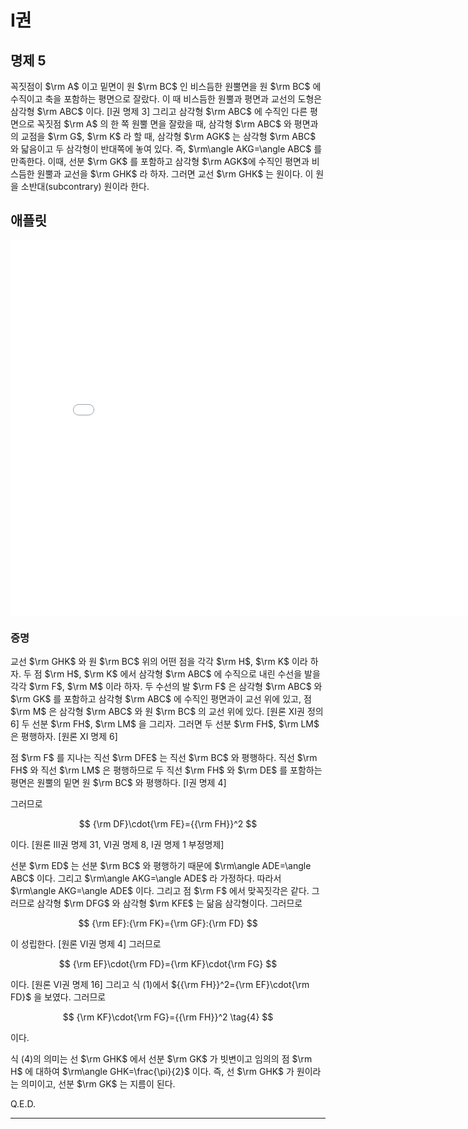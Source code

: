 # I권

## 명제 5

꼭짓점이 $\rm A$ 이고 밑면이 원 $\rm BC$ 인 비스듬한 원뿔면을 원 $\rm BC$ 에 수직이고 축을 포함하는 평면으로 잘랐다. 이 때 비스듬한 원뿔과 평면과 교선의 도형은 삼각형 $\rm ABC$ 이다. [I권 명제 3] 그리고 삼각형 $\rm ABC$ 에 수직인 다른 평면으로 꼭짓점 $\rm A$ 의 한 쪽 원뿔 면을 잘랐을 때, 삼각형 $\rm ABC$ 와 평면과의 교점을 $\rm G$, $\rm K$ 라 할 때, 삼각형 $\rm AGK$ 는 삼각형 $\rm ABC$ 와 닯음이고 두 삼각형이 반대쪽에 놓여 있다. 즉, $\rm\angle AKG=\angle ABC$ 를 만족한다. 이때, 선분 $\rm GK$ 를 포함하고 삼각형 $\rm AGK$에 수직인 평면과 비스듬한 원뿔과 교선을 $\rm GHK$ 라 하자. 그러면 교선 $\rm GHK$ 는 원이다. 이 원을 소반대(subcontrary) 원이라 한다.

## 애플릿

<iframe
src="./GGB_Html/Prop_5_Book_I_Apollonius.html"
width="800"
height="600"
frameborder="0"
framespacing="0"
marginheight="0"
marginwidth="0"
scrolling="no"
vspace="0"></iframe>

### 증명

교선 $\rm GHK$ 와 원 $\rm BC$ 위의 어떤 점을 각각 $\rm H$, $\rm K$ 이라 하자. 두 점 $\rm H$, $\rm K$ 에서 삼각형 $\rm ABC$ 에 수직으로 내린 수선을 발을 각각 $\rm F$, $\rm M$ 이라 하자. 두 수선의 발 $\rm F$ 은 삼각형 $\rm ABC$ 와 $\rm GK$ 를 포함하고 삼각형 $\rm ABC$ 에 수직인 평면과이 교선 위에 있고, 점 $\rm M$ 은 삼각형 $\rm ABC$ 와 원 $\rm BC$ 의 교선 위에 있다. [원론 XI권 정의 6] 두 선분 $\rm FH$, $\rm LM$ 을 그리자. 그러면 두 선분 $\rm FH$, $\rm LM$ 은 평행하자. [원론 XI 명제 6]

점 $\rm F$ 를 지나는 직선 $\rm DFE$ 는 직선 $\rm BC$ 와 평행하다. 직선 $\rm FH$ 와 직선 $\rm LM$ 은 평행하므로 두 직선 $\rm FH$ 와 $\rm DE$ 를 포함하는 평면은 원뿔의 밑면 원 $\rm BC$ 와 평행하다. [I권 명제 4]

그러므로

$$
{\rm DF}\cdot{\rm FE}={{\rm FH}}^2
$$

이다. [원론 III권 명제 31, VI권 명제 8, I권 명제 1 부정명제]

선분 $\rm ED$ 는 선분 $\rm BC$ 와 평행하기 때문에 $\rm\angle ADE=\angle ABC$ 이다. 그리고 $\rm\angle AKG=\angle ADE$ 라 가정하다. 따라서 $\rm\angle AKG=\angle ADE$ 이다. 그리고 점 $\rm F$ 에서 맞꼭짓각은 같다. 그러므로 삼각형 $\rm DFG$ 와 삼각형 $\rm KFE$ 는 닮음 삼각형이다. 그러므로

$$
{\rm EF}:{\rm FK}={\rm GF}:{\rm FD}
$$

이 성립한다. [원론 VI권 명제 4] 그러므로

$$
{\rm EF}\cdot{\rm FD}={\rm KF}\cdot{\rm FG}
$$

이다. [원론 VI권 명제 16] 그리고 식 (1)에서 ${{\rm FH}}^2={\rm EF}\cdot{\rm FD}$ 을 보였다. 그러므로

$$
{\rm KF}\cdot{\rm FG}={{\rm FH}}^2 \tag{4}
$$

이다.

식 (4)의 의미는 선 $\rm GHK$ 에서 선분 $\rm GK$ 가 빗변이고 임의의 점 $\rm H$ 에 대하여 $\rm\angle GHK=\frac{\pi}{2}$ 이다. 즉, 선 $\rm GHK$ 가 원이라는 의미이고, 선분 $\rm GK$ 는 지름이 된다.

Q.E.D.

---
